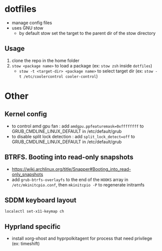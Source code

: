 # dotfiles

- manage config files
- uses GNU stow
  - by default stow set the target to the parent dir of the stow directory

## Usage

1. clone the repo in the home folder
2. `stow <package name>` to load a package (ex: `stow zsh` inside `dotfiles`)
   - `stow -t <target-dir> <package name>` to select target dir (ex: `stow -t /etc/coolercontrol cooler-control`)

# Other

## Kernel config

- to control amd gpu fan : add `amdgpu.ppfeaturemask=0xffffffff` to GRUB_CMDLINE_LINUX_DEFAULT in /etc/default/grub
- to disable split lock detection : add `split_lock_detect=off` to GRUB_CMDLINE_LINUX_DEFAULT in /etc/default/grub

## BTRFS. Booting into read-only snapshots

- https://wiki.archlinux.org/title/Snapper#Booting_into_read-only_snapshots
- add `grub-btrfs-overlayfs` to the end of the `HOOKS` array in `/etc/mkinitcpio.conf`, then `mkinitcpio -P` to regenerate initramfs

## SDDM keyboard layout

```
localectl set-x11-keymap ch
```

## Hyprland specific

- install xorg-xhost and hyprpolkitagent for process that need privilege (ex: timeshift)
